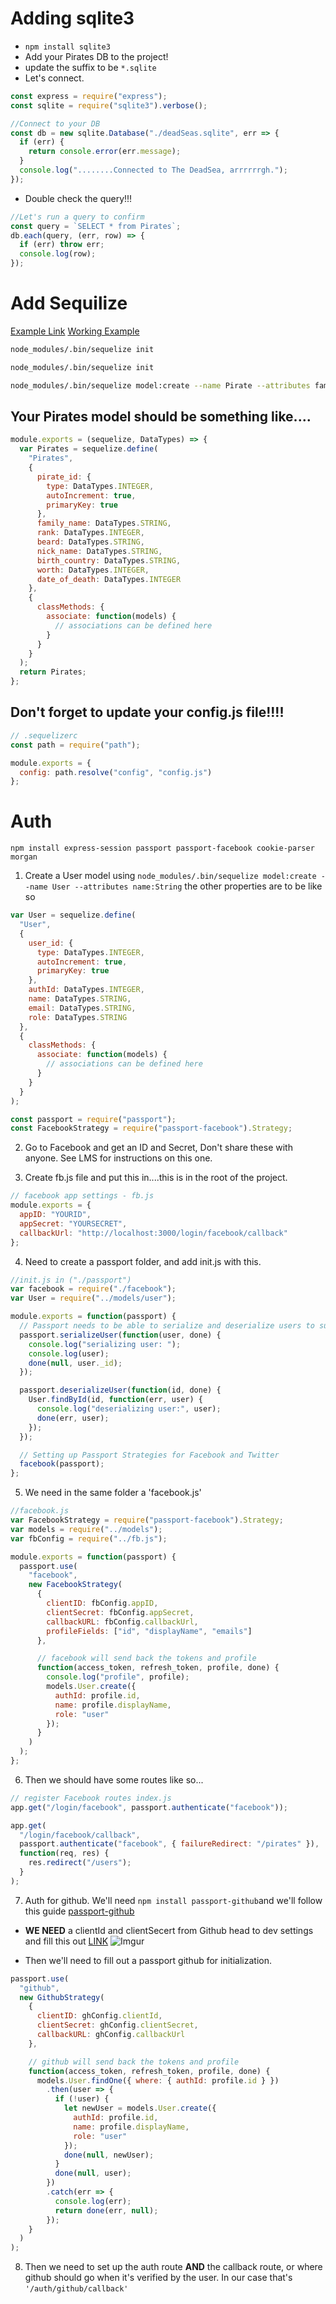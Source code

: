 # Adding sqlite3

* `npm install sqlite3`
* Add your Pirates DB to the project!
* update the suffix to be `*.sqlite`
* Let's connect.

```js
const express = require("express");
const sqlite = require("sqlite3").verbose();

//Connect to your DB
const db = new sqlite.Database("./deadSeas.sqlite", err => {
  if (err) {
    return console.error(err.message);
  }
  console.log("........Connected to The DeadSea, arrrrrrgh.");
});
```

* Double check the query!!!

```js
//Let's run a query to confirm
const query = `SELECT * from Pirates`;
db.each(query, (err, row) => {
  if (err) throw err;
  console.log(row);
});
```

# Add Sequilize

[Example Link](https://github.com/sequelize/express-example)
[Working Example](https://github.com/jtomchak/api-pirates/blob/sequilize/index.js)

```sh
node_modules/.bin/sequelize init
```

```sh
node_modules/.bin/sequelize init

node_modules/.bin/sequelize model:create --name Pirate --attributes family_name:String
```

## Your Pirates model should be something like....

```js
module.exports = (sequelize, DataTypes) => {
  var Pirates = sequelize.define(
    "Pirates",
    {
      pirate_id: {
        type: DataTypes.INTEGER,
        autoIncrement: true,
        primaryKey: true
      },
      family_name: DataTypes.STRING,
      rank: DataTypes.INTEGER,
      beard: DataTypes.STRING,
      nick_name: DataTypes.STRING,
      birth_country: DataTypes.STRING,
      worth: DataTypes.INTEGER,
      date_of_death: DataTypes.INTEGER
    },
    {
      classMethods: {
        associate: function(models) {
          // associations can be defined here
        }
      }
    }
  );
  return Pirates;
};
```

## Don't forget to update your config.js file!!!!

```js
// .sequelizerc
const path = require("path");

module.exports = {
  config: path.resolve("config", "config.js")
};
```

# Auth

`npm install express-session passport passport-facebook cookie-parser morgan`

1.  Create a User model using `node_modules/.bin/sequelize model:create --name User --attributes name:String` the other properties are to be like so

```js
var User = sequelize.define(
  "User",
  {
    user_id: {
      type: DataTypes.INTEGER,
      autoIncrement: true,
      primaryKey: true
    },
    authId: DataTypes.INTEGER,
    name: DataTypes.STRING,
    email: DataTypes.STRING,
    role: DataTypes.STRING
  },
  {
    classMethods: {
      associate: function(models) {
        // associations can be defined here
      }
    }
  }
);
```

```js
const passport = require("passport");
const FacebookStrategy = require("passport-facebook").Strategy;
```

2.  Go to Facebook and get an ID and Secret, Don't share these with anyone. See LMS for instructions on this one.

3.  Create fb.js file and put this in....this is in the root of the project.

```js
// facebook app settings - fb.js
module.exports = {
  appID: "YOURID",
  appSecret: "YOURSECRET",
  callbackUrl: "http://localhost:3000/login/facebook/callback"
};
```

4.  Need to create a passport folder, and add init.js with this.

```js
//init.js in ("./passport")
var facebook = require("./facebook");
var User = require("../models/user");

module.exports = function(passport) {
  // Passport needs to be able to serialize and deserialize users to support persistent login sessions
  passport.serializeUser(function(user, done) {
    console.log("serializing user: ");
    console.log(user);
    done(null, user._id);
  });

  passport.deserializeUser(function(id, done) {
    User.findById(id, function(err, user) {
      console.log("deserializing user:", user);
      done(err, user);
    });
  });

  // Setting up Passport Strategies for Facebook and Twitter
  facebook(passport);
};
```

5.  We need in the same folder a 'facebook.js'

```js
//facebook.js
var FacebookStrategy = require("passport-facebook").Strategy;
var models = require("../models");
var fbConfig = require("../fb.js");

module.exports = function(passport) {
  passport.use(
    "facebook",
    new FacebookStrategy(
      {
        clientID: fbConfig.appID,
        clientSecret: fbConfig.appSecret,
        callbackURL: fbConfig.callbackUrl,
        profileFields: ["id", "displayName", "emails"]
      },

      // facebook will send back the tokens and profile
      function(access_token, refresh_token, profile, done) {
        console.log("profile", profile);
        models.User.create({
          authId: profile.id,
          name: profile.displayName,
          role: "user"
        });
      }
    )
  );
};
```

6.  Then we should have some routes like so...

```js
// register Facebook routes index.js
app.get("/login/facebook", passport.authenticate("facebook"));

app.get(
  "/login/facebook/callback",
  passport.authenticate("facebook", { failureRedirect: "/pirates" }),
  function(req, res) {
    res.redirect("/users");
  }
);
```

7.  Auth for github. We'll need `npm install passport-github`and we'll follow this guide [passport-github](https://github.com/jaredhanson/passport-github)

* **WE NEED** a clientId and clientSecert from Github head to dev settings and fill this out [LINK](https://github.com/settings/applications/new)
  ![Imgur](https://i.imgur.com/mFsZEQS.png)

* Then we'll need to fill out a passport github for initialization.

```js
passport.use(
  "github",
  new GithubStrategy(
    {
      clientID: ghConfig.clientId,
      clientSecret: ghConfig.clientSecret,
      callbackURL: ghConfig.callbackUrl
    },

    // github will send back the tokens and profile
    function(access_token, refresh_token, profile, done) {
      models.User.findOne({ where: { authId: profile.id } })
        .then(user => {
          if (!user) {
            let newUser = models.User.create({
              authId: profile.id,
              name: profile.displayName,
              role: "user"
            });
            done(null, newUser);
          }
          done(null, user);
        })
        .catch(err => {
          console.log(err);
          return done(err, null);
        });
    }
  )
);
```

8.  Then we need to set up the auth route **AND** the callback route, or where github should go when it's verified by the user. In our case that's `'/auth/github/callback'`
